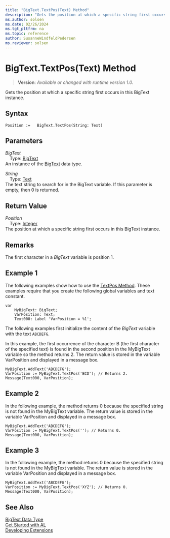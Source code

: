 ```yaml
---
title: "BigText.TextPos(Text) Method"
description: "Gets the position at which a specific string first occurs in this BigText instance."
ms.author: solsen
ms.date: 02/26/2024
ms.tgt_pltfrm: na
ms.topic: reference
author: SusanneWindfeldPedersen
ms.reviewer: solsen
---
```

[//]: # (START>DO_NOT_EDIT)
[//]: # (IMPORTANT:Do not edit any of the content between here and the END>DO_NOT_EDIT.)
[//]: # (Any modifications should be made in the .xml files in the ModernDev repo.)
# BigText.TextPos(Text) Method
> **Version**: _Available or changed with runtime version 1.0._

Gets the position at which a specific string first occurs in this BigText instance.


## Syntax
```AL
Position :=   BigText.TextPos(String: Text)
```
## Parameters
*BigText*  
&emsp;Type: [BigText](bigtext-data-type.md)  
An instance of the [BigText](bigtext-data-type.md) data type.  

*String*  
&emsp;Type: [Text](../text/text-data-type.md)  
The text string to search for in the BigText variable. If this parameter is empty, then 0 is returned.  


## Return Value
*Position*  
&emsp;Type: [Integer](../integer/integer-data-type.md)  
The position at which a specific string first occurs in this BigText instance.


[//]: # (IMPORTANT: END>DO_NOT_EDIT)

## Remarks

The first character in a *BigText* variable is position 1.  
  
## Example 1

The following examples show how to use the [TextPos Method](../../methods-auto/bigtext/bigtext-textpos-method.md). These examples require that you create the following global variables and text constant.  

```al
var
    MyBigText: BigText;
    VarPosition: Text;
    Text000: Label 'VarPosition = %1';
```
  
The following examples first initialize the content of the *BigText* variable with the text `ABCDEFG`.  
  
In this example, the first occurrence of the character B \(the first character of the specified text\) is found in the second position in the MyBigText variable so the method returns 2. The return value is stored in the variable VarPosition and displayed in a message box.  
  
```al
MyBigText.AddText('ABCDEFG');  
VarPosition := MyBigText.TextPos('BCD'); // Returns 2.  
Message(Text000, VarPosition);  
```  
  
## Example 2

In the following example, the method returns 0 because the specified string is not found in the MyBigText variable. The return value is stored in the variable VarPosition and displayed in a message box.  
  
```al
MyBigText.AddText('ABCDEFG');  
VarPosition := MyBigText.TextPos(''); // Returns 0.  
Message(Text000, VarPosition);  
```  
  
## Example 3

In the following example, the method returns 0 because the specified string is not found in the MyBigText variable. The return value is stored in the variable VarPosition and displayed in a message box.  
  
```al
MyBigText.AddText('ABCDEFG');  
VarPosition := MyBigText.TextPos('XYZ'); // Returns 0.  
Message(Text000, VarPosition);  
``` 

## See Also

[BigText Data Type](bigtext-data-type.md)  
[Get Started with AL](../../devenv-get-started.md)  
[Developing Extensions](../../devenv-dev-overview.md)